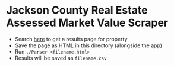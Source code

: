 # Jackson County Real Estate Assessed Market Value Scraper

- Search [here](https://ascendweb.jacksongov.org/default.aspx) to get a results page for property
- Save the page as HTML in this directory (alongside the app)
- Run `./Parser <filename.html>`
- Results will be saved as `filename.csv`